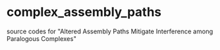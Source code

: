 # complex_assembly_paths
source codes for "Altered Assembly Paths Mitigate Interference among Paralogous Complexes"

